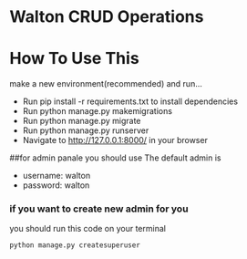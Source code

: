 # Walton CRUD Operations



# How To Use This
make a new environment(recommended) and run...

- Run pip install -r requirements.txt to install dependencies
- Run python manage.py makemigrations
- Run python manage.py migrate
- Run python manage.py runserver
- Navigate to http://127.0.0.1:8000/ in your browser

##for admin panale you should use 
The default admin is 
- username: walton
- password: walton

### if you want to create new admin for you 
you should run this code on your terminal
```buildoutcfg
python manage.py createsuperuser
```